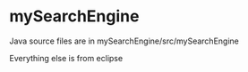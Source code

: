 # mySearchEngine

Java source files are in mySearchEngine/src/mySearchEngine

Everything else is from eclipse
